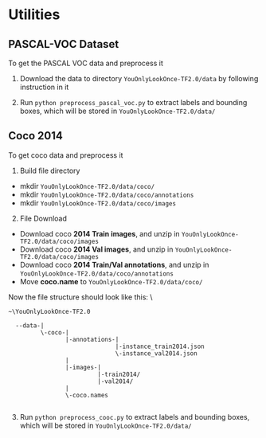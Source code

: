 # Utilities


## PASCAL-VOC Dataset
To get the PASCAL VOC data and preprocess it

1. Download the data to directory `YouOnlyLookOnce-TF2.0/data` by following instruction in it

2. Run
`python preprocess_pascal_voc.py`
to extract labels and bounding boxes, which will be stored in `YouOnlyLookOnce-TF2.0/data/`

## Coco 2014
To get coco data and preprocess it

1. Build file directory
* mkdir `YouOnlyLookOnce-TF2.0/data/coco/`
* mkdir `YouOnlyLookOnce-TF2.0/data/coco/annotations`
* mkdir `YouOnlyLookOnce-TF2.0/data/coco/images`

2. File Download
* Download coco **2014 Train images**, and unzip in `YouOnlyLookOnce-TF2.0/data/coco/images`
* Download coco **2014 Val images**, and unzip in `YouOnlyLookOnce-TF2.0/data/coco/images`
* Download coco **2014 Train/Val annotations**, and unzip in `YouOnlyLookOnce-TF2.0/data/coco/annotations`
* Move **coco.name** to `YouOnlyLookOnce-TF2.0/data/coco/`

Now the file structure should look like this: \

```
~\YouOnlyLookOnce-TF2.0

  --data-|
         \-coco-|
                |-annotations-|
                              |-instance_train2014.json
                              \-instance_val2014.json
                |
                |-images-|
                         |-train2014/
                         |-val2014/
                |
                \-coco.names
                     
```

3. Run
`python preprocess_cooc.py`
to extract labels and bounding boxes, which will be stored in `YouOnlyLookOnce-TF2.0/data/`

